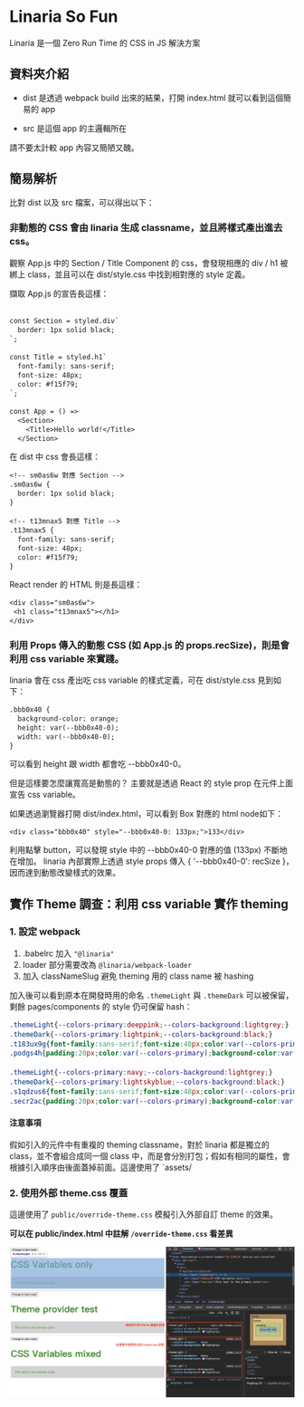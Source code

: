 # Linaria So Fun
Linaria 是一個 Zero Run Time 的 CSS in JS 解決方案


## 資料夾介紹
- dist 是透過 webpack build 出來的結果，打開 index.html 就可以看到這個簡易的 app

- src 是這個 app 的主邏輯所在

請不要太計較 app 內容又簡陋又醜。



## 簡易解析
比對 dist 以及 src 檔案，可以得出以下：

### 非動態的 CSS 會由 linaria 生成 classname，並且將樣式產出進去 css。
觀察 App.js 中的 Section / Title Component 的 css，會發現相應的 div / h1 被綁上 class，並且可以在 dist/style.css 中找到相對應的 style 定義。

擷取 App.js 的宣告長這樣：
```javascript=

const Section = styled.div`
  border: 1px solid black;
`;

const Title = styled.h1`
  font-family: sans-serif;
  font-size: 48px;
  color: #f15f79;
`;

const App = () =>
  <Section>
    <Title>Hello world!</Title>
  </Section>
```

在 dist 中 css 會長這樣：
```css=
<!-- sm0as6w 對應 Section -->
.sm0as6w { 
  border: 1px solid black;
}

<!-- t13mnax5 對應 Title -->
.t13mnax5 {
  font-family: sans-serif;
  font-size: 48px;
  color: #f15f79;
}
```
React render 的  HTML 則是長這樣：
```html=
<div class="sm0as6w">
 <h1 class="t13mnax5"></h1>
</div>
```

### 利用 Props 傳入的動態 CSS (如 App.js 的 props.recSize)，則是會利用 css variable 來實踐。

linaria 會在 css 產出吃 css variable 的樣式定義，可在 dist/style.css 見到如下：
```css=
.bbb0x40 {
  background-color: orange;
  height: var(--bbb0x40-0);
  width: var(--bbb0x40-0);
}
``` 
可以看到 height 跟 width 都會吃 --bbb0x40-0。

但是這樣要怎麼讓寬高是動態的？
主要就是透過 React 的 style prop 在元件上面宣告 css variable。

如果透過瀏覽器打開 dist/index.html，可以看到 Box 對應的 html node如下：
```javascript=
<div class="bbb0x40" style="--bbb0x40-0: 133px;">133</div>
```
利用點擊 button，可以發現 style 中的 --bbb0x40-0 對應的值 (133px) 不斷地在增加。
linaria 內部實際上透過 style props 傳入 { '--bbb0x40-0': recSize }，因而達到動態改變樣式的效果。 

## 實作 Theme 調查：利用 css variable 實作 theming

### 1. 設定 webpack

1. .babelrc 加入 `"@linaria"`
2. loader 部分需要改為 `@linaria/webpack-loader`
3. 加入 classNameSlug 避免 theming 用的 class name 被 hashing

加入後可以看到原本在開發時用的命名 `.themeLight` 與 `.themeDark` 可以被保留，剩餘 pages/components 的 style 仍可保留 hash：

```css
.themeLight{--colors-primary:deeppink;--colors-background:lightgrey;}
.themeDark{--colors-primary:lightpink;--colors-background:black;}
.t183ux9g{font-family:sans-serif;font-size:48px;color:var(--colors-primary);}
.podgs4h{padding:20px;color:var(--colors-primary);background-color:var(--colors-background);}

.themeLight{--colors-primary:navy;--colors-background:lightgrey;}
.themeDark{--colors-primary:lightskyblue;--colors-background:black;}
.s1qdzus6{font-family:sans-serif;font-size:48px;color:var(--colors-primary);}
.secr2ac{padding:20px;color:var(--colors-primary);background-color:var(--colors-background);}
```

#### 注意事項

假如引入的元件中有重複的 theming classname，對於 linaria 都是獨立的 class，並不會組合成同一個 class 中，而是會分別打包；假如有相同的屬性，會根據引入順序由後面蓋掉前面。這邊使用了 `assets/

### 2. 使用外部 theme.css 覆蓋

這邊使用了 `public/override-theme.css` 模擬引入外部自訂 theme 的效果。

**可以在 public/index.html 中註解 `/override-theme.css` 看差異**

![override demo](./readme-sources/override-demo.png)